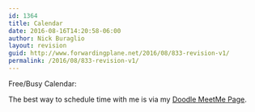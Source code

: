 ```yaml
---
id: 1364
title: Calendar
date: 2016-08-16T14:20:58-06:00
author: Nick Buraglio
layout: revision
guid: http://www.forwardingplane.net/2016/08/833-revision-v1/
permalink: /2016/08/833-revision-v1/
---
```

Free/Busy Calendar:

The best way to schedule time with me is via my [Doodle MeetMe Page](https://doodle.com/buraglio).